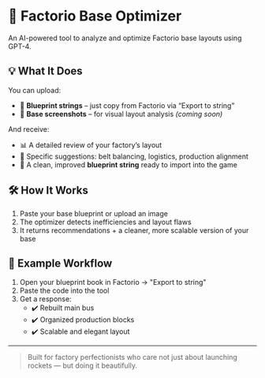 
# 🧠 Factorio Base Optimizer

An AI-powered tool to analyze and optimize Factorio base layouts using GPT-4.

## 💡 What It Does

You can upload:
- 🧱 **Blueprint strings** – just copy from Factorio via “Export to string”
- 📸 **Base screenshots** – for visual layout analysis *(coming soon)*

And receive:
- 📊 A detailed review of your factory’s layout
- 🎯 Specific suggestions: belt balancing, logistics, production alignment
- 🧱 A clean, improved **blueprint string** ready to import into the game

## 🛠 How It Works
1. Paste your base blueprint or upload an image
2. The optimizer detects inefficiencies and layout flaws
3. It returns recommendations + a cleaner, more scalable version of your base

## 📂 Example Workflow
1. Open your blueprint book in Factorio → "Export to string"
2. Paste the code into the tool
3. Get a response:
   - ✔️ Rebuilt main bus
   - ✔️ Organized production blocks
   - ✔️ Scalable and elegant layout

---

> Built for factory perfectionists who care not just about launching rockets — but doing it beautifully.